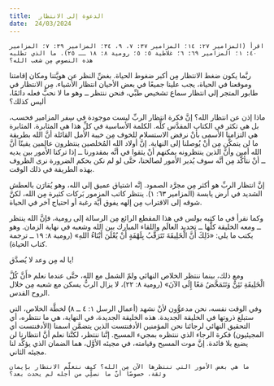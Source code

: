 ```yaml
---
title:  الدعوة إلى الانتظار
date:  24/03/2024
---
```


`اقرأ (المزامير ٢٧: ١٤؛ المزامير ٣٧: ٧، ٩، ٣٤؛ المزامير ٣٩: ٧؛ المزامير ٤٠: ١؛ المزامير ٦٩: ٦؛ غلاطية ٥: ٥؛ رومية ٨: ١٨ ــ ٢٥). ما الذي تطلبه هذه النصوص مِن شعب الله؟`

ربَّما يكون ضغط الانتظار مِن أكبر ضغوط الحياة. بغضِّ النظر عن هويَّتنا ومكان إقامتنا وموقعنا في الحياة، يجب علينا جميعًا في بعض الأحيان انتظار الأشياء. مِن الانتظار في طابور المتجر إلى انتظار سماع تشخيص طبِّي، فنحن ننتظر ــ وهو ما لا نحبُّ فعله دائمًا، أليس كذلك؟

ماذا إذن عن انتظار الله؟ إنَّ فكرة انتظار الربِّ ليست موجودة في سِفر المزامير فحسب، بل هي تكثر في الكتاب المقدَّس كلِّه. الكلمة الأساسية في كلِّ هذا هي المثابرة. المثابرة هي التزامنا الأسمى بأنْ نرفض الاستسلام للخوف مِن خيبة الأمل القائلة أنَّ الله بطريقة ما لن يتمكَّن مِن أنْ يُوصلنا إلى النهاية. إنَّ أولاد الله المُخلصين ينتظرون عالِمين يقينًا أنَّ الله أمين وأنَّ الذين ينتظرونه يمكنهم أنْ يثقوا في أنَّه بمقدورنا ــ إذا تركنا الأمور بين يديه ــ أنْ نتأكَّد مِن أنَّه سوف يُدير الأمور لصالحنا، حتَّى لو لم نكن بحكم الضرورة نرى الظروف بهذه الطريقة في ذلك الوقت.

إنَّ انتظار الربِّ هو أكثر مِن مجرَّد الصمود. إنَّه اشتياق عميق إلى الله، وهو يُقارَن بالعطش الشديد في أرض يابسة (المزامير ٦٣: ١). ينتظر كاتب المزمور بَركات كثيرة مِن الله، لكنَّ شوقه إلى الاقتراب مِن إلهه يفوق أيَّة رغبة أو احتياج آخر في الحياة.

وكما نقرأ في ما كتبه بولس في هذا المقطع الرائع مِن الرسالة إلى رومية، فإنَّ الله ينتظر ــ ومعه الخليقة كلَّها ــ تجديد العالَم واللقاء المبارك بين الله وشعبه في نهاية الزمان. وهو يكتب ما يلي: «ذَلِكَ أَنَّ الْخَلِيقَةَ تَتَرَقَّبُ بِلَهْفَةٍ أَنْ يُعْلَنَ أَبْنَاءُ اللهِ» (رومية ٨: ١٩ ــ ترجمة كتاب الحياة).

يا له مِن وعد لا يُصدَّق!

ومع ذلك، بينما ننتظر الخلاص النهائي ولمّ الشمل مع الله، حتَّى عندما نعلم «أَنَّ كُلَّ الْخَلِيقَةِ تَئِنُّ وَتَتَمَخَّضُ مَعًا إِلَى الآنَ» (رومية ٨: ٢٢)، لا يزال الربُّ يسكن مع شعبه مِن خلال الروح القدس.

وفي الوقت نفسه، نحن مدعوُّون لأنْ نشهد (أعمال الرسل ١: ٤ ــ ٨) لخطَّة الخلاص، التي ستبلغ ذروتها في الخليقة الجديدة. هذه الخليقة الجديدة، في النهاية، هي ما ننتظره، أي التحقيق النهائي لرجائنا نحن المؤمنين الأدفنتست الذين يتضمَّن اسمنا (الأدفنتست أي المجيئيون) فكرة الرجاء الذي ننتظره بمجيء المسيح. إنَّنا ننتظر، لكنَّنا نعلم أنَّ انتظارنا لن يضيع بلا فائدة. إنَّ موت المسيح وقيامته، في مجيئه الأوَّل، هما الضمان الذي يؤكِّد لنا مجيئه الثاني.

`ما هي بعض الأمور التي تنتظرها الآن مِن الله؟ كيف نتعلَّم الانتظار بإيمان وثقة، خصوصًا أنَّ ما نصلِّي من أجله لم يحدث بعد؟`